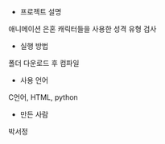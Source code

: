 - 프로젝트 설명

애니메이션 은혼 캐릭터들을 사용한 성격 유형 검사

- 실행 방법

폴더 다운로드 후 컴파일

- 사용 언어

C언어, HTML, python

- 만든 사람

박서정
